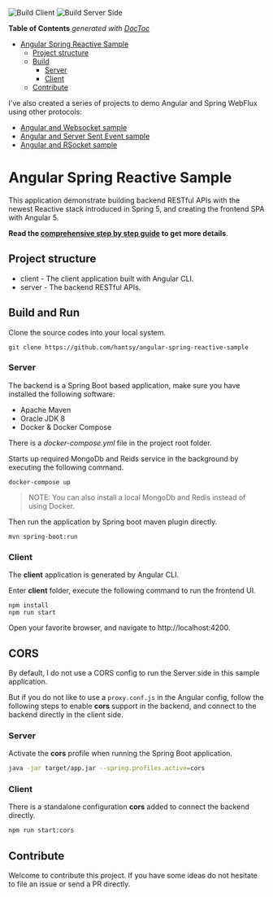 ![Build Client](https://github.com/hantsy/angular-spring-reactive-sample/workflows/Client/badge.svg)
![Build Server Side](https://github.com/hantsy/angular-spring-reactive-sample/workflows/Server/badge.svg)

<!-- START doctoc generated TOC please keep comment here to allow auto update -->
<!-- DON'T EDIT THIS SECTION, INSTEAD RE-RUN doctoc TO UPDATE -->
**Table of Contents**  *generated with [DocToc](https://github.com/thlorenz/doctoc)*

- [Angular Spring Reactive Sample](#angular-spring-reactive-sample)
  - [Project structure](#project-structure)
  - [Build](#build)
    - [Server](#server)
    - [Client](#client)
  - [Contribute](#contribute)

<!-- END doctoc generated TOC please keep comment here to allow auto update -->

I've also created a series of  projects to demo Angular and Spring WebFlux using other protocols:

* [Angular and Websocket sample](https://github.com/hantsy/angular-spring-websocket-sample)
* [Angular and Server Sent Event  sample](https://github.com/hantsy/angular-spring-sse-sample)
* [Angular and RSocket  sample](https://github.com/hantsy/angular-spring-rsocket-sample)

# Angular Spring Reactive Sample

This application demonstrate building backend RESTful APIs with the newest Reactive stack introduced in Spring 5, and creating the frontend SPA with Angular 5.

**Read the [comprehensive step by step guide](GUIDE.md) to get more details**.

## Project structure

* client - The client application built with Angular CLI.
* server - The backend RESTful APIs.


## Build and Run

Clone the source codes into your local system.

```
git clone https://github.com/hantsy/angular-spring-reactive-sample
```

### Server 

The backend is a Spring Boot based application, make sure you have installed the following software:

* Apache Maven
* Oracle JDK 8
* Docker & Docker Compose 

There is a *docker-compose.yml* file in the project root folder. 

Starts up required MongoDb and Reids service in the background by executing the following command.

```
docker-compose up
```

> NOTE: You can also install a local MongoDb and Redis instead of using Docker.

Then run the application by Spring boot maven plugin directly.

```
mvn spring-boot:run
```

### Client

The **client** application is generated by Angular CLI. 

Enter **client** folder, execute the following command to run the frontend UI.

```
npm install
npm run start
```

Open your favorite browser, and navigate to http://localhost:4200.

## CORS

By default, I do not use a CORS config to run the Server side in this sample application. 

But if you do not like to use a `proxy.conf.js` in the Angular config, follow the following steps to enable **cors** support in the backend, and connect to the backend directly in the client side.

### Server

Activate the **cors** profile when running the Spring Boot application.

```bash
java -jar target/app.jar --spring.profiles.active=cors
```

### Client

There is a standalone configuration **cors** added to connect the backend directly.

```bash
npm run start:cors
```

## Contribute

Welcome to contribute this project.  If you have some ideas do not hesitate to file an issue or send a PR directly.
